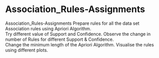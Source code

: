 # Association_Rules-Assignments

Association_Rules-Assignments 
Prepare rules for all the data set  
Association rules using Apriori Algorithm.  
Try different value of Support and Confidence. 
Observe the change in number of Rules for different Support &amp; Confidence.  
Change the minimum length of the Apriori Algorithm.  Visualise the rules using different plots.
